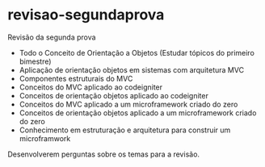 # revisao-segundaprova
Revisão da segunda prova

* Todo o Conceito de Orientação a Objetos (Estudar tópicos do primeiro bimestre) 
* Aplicação de orientação objetos em sistemas com arquitetura MVC
* Componentes estruturais do MVC
* Conceitos do MVC aplicado ao codeigniter
* Conceitos de orientação objetos aplicado ao codeigniter
* Conceitos do MVC aplicado a um microframework criado do zero
* Conceitos de orientação objetos aplicado a um microframework criado do zero
* Conhecimento em estruturação e arquitetura para construir um microframwork


Desenvolverem perguntas sobre os temas para a revisão.
